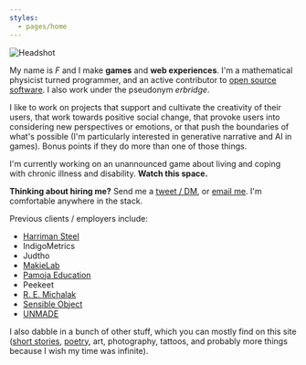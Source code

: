 ```yaml
---
styles:
  - pages/home
---
```


<img class="Headshot" src="//www.gravatar.com/avatar/904272fae938125a9ea3b545057838e9?s=240" alt="Headshot">

My name is _F_ and I make **games** and **web experiences**. I'm a mathematical
physicist turned programmer, and an active contributor to
[open source software](https://github.com/erbridge). I also work under the
pseudonym _erbridge_.

I like to work on projects that support and cultivate the creativity of their
users, that work towards positive social change, that provoke users into
considering new perspectives or emotions, or that push the boundaries of what's
possible (I'm particularly interested in generative narrative and AI in games).
Bonus points if they do more than one of those things.

I'm currently working on an unannounced game about living and coping with
chronic illness and disability. **Watch this space.**

**Thinking about hiring me?** Send me a
[tweet / DM](https://twitter.com/erbridge), or
[email me](mailto:hello@erbridge.co.uk). I'm comfortable anywhere in the stack.

Previous clients / employers include:

* [Harriman Steel](http://www.harrimansteel.com/)
* IndigoMetrics
* Judtho
* [MakieLab](https://mymakie.com/)
* [Pamoja Education](http://www.pamojaeducation.com/)
* Peekeet
* [R. E. Michalak](https://remichalak.com/)
* [Sensible Object](http://sensibleobject.com/)
* [UNMADE](https://unmade.com/)

I also dabble in a bunch of other stuff, which you can mostly find on this site
([short stories](/fiction), [poetry](/fiction), art, photography, tattoos, and
probably more things because I wish my time was infinite).

